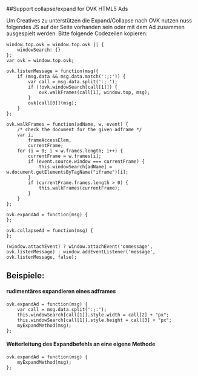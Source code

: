 ##Support collapse/expand for OVK HTML5 Ads

Um Creatives zu unterstützen die Expand/Collapse nach OVK nutzen nuss folgendes JS auf der Seite vorhanden sein oder mit dem Ad zusammen ausgespielt werden.
Bitte folgende Codezeilen kopieren:

```
window.top.ovk = window.top.ovk || {
    windowSearch: {}
};
var ovk = window.top.ovk;

ovk.listenMessage = function(msg){
    if (msg.data && msg.data.match(':;:')) {
        var call = msg.data.split(':;:');
        if (!ovk.windowSearch[call[1]]) {
            ovk.walkFrames(call[1], window.top, msg);
        }
        ovk[call[0]](msg);
    }
};

ovk.walkFrames = function(adName, w, event) {
    /* check the document for the given adframe */
    var i,
        frameAccessElem,
        currentFrame;
    for (i = 0; i < w.frames.length; i++) {
        currentFrame = w.frames[i];
        if (event.source.window === currentFrame) {
            this.windowSearch[adName] = w.document.getElementsByTagName("iframe")[i];
        }
        if (currentFrame.frames.length > 0) {
            this.walkFrames(currentFrame);
        }
    }
};

ovk.expandAd = function(msg) {
};

ovk.collapseAd = function(msg) {
};

(window.attachEvent) ? window.attachEvent('onmessage', ovk.listenMessage) : window.addEventListener('message', ovk.listenMessage, false);
```

## Beispiele:

#### rudimentäres expandieren eines adframes
```
ovk.expandAd = function(msg) {
    var call = msg.data.split(':;:');
    this.windowSearch[call[1]].style.width = call[2] + "px";
    this.windowSearch[call[1]].style.height = call[3] + "px";
    myExpandMethod(msg);
};
```

#### Weiterleitung des Expandbefehls an eine eigene Methode
```
ovk.expandAd = function(msg) {
    myExpandMethod(msg);
};
```
